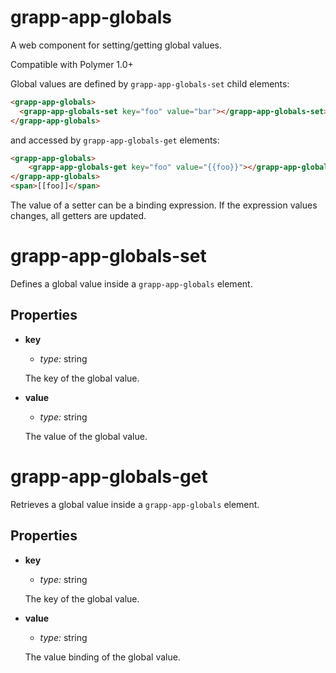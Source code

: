 grapp-app-globals
=================

A web component for setting/getting global values.

Compatible with Polymer 1.0+

Global values are defined by `grapp-app-globals-set` child elements:

```html
<grapp-app-globals>
  <grapp-app-globals-set key="foo" value="bar"></grapp-app-globals-set>
</grapp-app-globals>
```

and accessed by `grapp-app-globals-get` elements:


```html
<grapp-app-globals>
	<grapp-app-globals-get key="foo" value="{{foo}}"></grapp-app-globals-get>
</grapp-app-globals>
<span>[[foo]]</span>
```

The value of a setter can be a binding expression. If the expression values changes,
all getters are updated.


grapp-app-globals-set
=====================

Defines a global value inside a `grapp-app-globals` element.

Properties
----------

  * **key**

    - *type:* string

    The key of the global value.


  * **value**

    - *type:* string

    The value of the global value.


grapp-app-globals-get
=====================

Retrieves a global value inside a `grapp-app-globals` element.

Properties
----------

  * **key**

    - *type:* string

    The key of the global value.


  * **value**

    - *type:* string

    The value binding of the global value.
